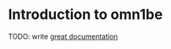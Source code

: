 # Introduction to omn1be

TODO: write [great documentation](http://jacobian.org/writing/what-to-write/)
